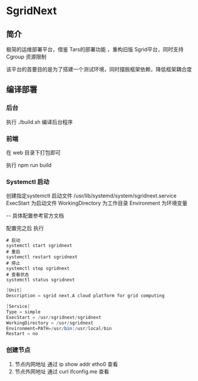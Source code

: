 # SgridNext

## 简介

极简的运维部署平台，借鉴 Tars的部署功能 ，重构旧版 Sgrid平台，同时支持 Cgroup 资源限制

该平台的首要目的是为了搭建一个测试环境，同时摆脱框架依赖，降低框架耦合度

## 编译部署

### 后台

执行 ./build.sh 编译后台程序

### 前端

在 web 目录下打包即可

执行 npm run build

### Systemctl 启动

创建指定systemctl 启动文件 /usr/lib/systemd/system/sgridnext.service
ExecStart 为启动文件
WorkingDirectory 为工作目录
Environment 为环境变量

-- 具体配置参考官方文档

配置完之后 执行

````shell
# 启动
systemctl start sgridnext
# 重启
systemctl restart sgridnext
# 停止
systemctl stop sgridnext
# 查看状态
systemctl status sgridnext
````

````s
[Unit]
Description = sgrid next,A cloud platform for grid computing

[Service]
Type = simple
ExecStart = /usr/sgridnext/sgridnext
WorkingDirectory = /usr/sgridnext
Environment=PATH=/usr/bin:/usr/local/bin
Restart = no
````

### 创建节点

1. 节点内网地址 通过 ip show addr etho0 查看
2. 节点外网地址 通过 curl ifconfig.me 查看

